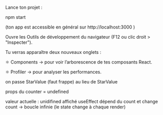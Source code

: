 Lance ton projet :

npm start


(ton app est accessible en général sur http://localhost:3000
)

Ouvre les Outils de développement du navigateur (F12 ou clic droit > "Inspecter").

Tu verras apparaître deux nouveaux onglets :

⚛️ Components → pour voir l’arborescence de tes composants React.

⚛️ Profiler → pour analyser les performances.

on passe StarValue (faut frappe)  au lieu de StarValue

props du counter = undefined 

valeur actuelle : unidifined affiché  useEffect dépend du count et change count   →  boucle infinie 
(le state change à chaque render)
